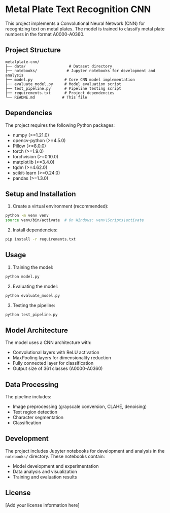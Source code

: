 # Metal Plate Text Recognition CNN

This project implements a Convolutional Neural Network (CNN) for recognizing text on metal plates. The model is trained to classify metal plate numbers in the format A0000-A0360.

## Project Structure

```
metalplate-cnn/
├── data/                   # Dataset directory
├── notebooks/             # Jupyter notebooks for development and analysis
├── model.py              # Core CNN model implementation
├── evaluate_model.py     # Model evaluation script
├── test_pipeline.py      # Pipeline testing script
├── requirements.txt      # Project dependencies
└── README.md            # This file
```

## Dependencies

The project requires the following Python packages:
- numpy (>=1.21.0)
- opencv-python (>=4.5.0)
- Pillow (>=8.0.0)
- torch (>=1.9.0)
- torchvision (>=0.10.0)
- matplotlib (>=3.4.0)
- tqdm (>=4.62.0)
- scikit-learn (>=0.24.0)
- pandas (>=1.3.0)

## Setup and Installation

1. Create a virtual environment (recommended):
```bash
python -m venv venv
source venv/bin/activate  # On Windows: venv\Scripts\activate
```

2. Install dependencies:
```bash
pip install -r requirements.txt
```

## Usage

1. Training the model:
```bash
python model.py
```

2. Evaluating the model:
```bash
python evaluate_model.py
```

3. Testing the pipeline:
```bash
python test_pipeline.py
```

## Model Architecture

The model uses a CNN architecture with:
- Convolutional layers with ReLU activation
- MaxPooling layers for dimensionality reduction
- Fully connected layer for classification
- Output size of 361 classes (A0000-A0360)

## Data Processing

The pipeline includes:
- Image preprocessing (grayscale conversion, CLAHE, denoising)
- Text region detection
- Character segmentation
- Classification

## Development

The project includes Jupyter notebooks for development and analysis in the `notebooks/` directory. These notebooks contain:
- Model development and experimentation
- Data analysis and visualization
- Training and evaluation results

## License

[Add your license information here] 